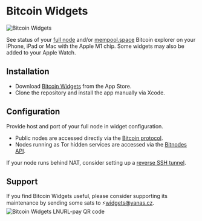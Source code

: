 # Bitcoin Widgets

![Bitcoin Widgets](https://repository-images.githubusercontent.com/503792690/78980745-cce8-428e-ba02-c81f98f0a2e0)

See status of your [full node](https://bitcoin.org/en/full-node) and/or [mempool.space](https://mempool.space) Bitcoin
explorer on your iPhone, iPad or Mac with the Apple M1 chip. Some widgets may also be added to your Apple Watch.

## Installation

* Download [Bitcoin Widgets](https://apps.apple.com/app/bitcoin-widgets/id1629041739) from the App Store.
* Clone the repository and install the app manually via Xcode.

## Configuration

Provide host and port of your full node in widget configuration.

* Public nodes are accessed directly via the [Bitcoin protocol](https://en.bitcoin.it/wiki/Protocol_documentation).
* Nodes running as Tor hidden services are accessed via the [Bitnodes API](https://bitnodes.io/api/).

If your node runs behind NAT, consider setting up a [reverse SSH tunnel](https://github.com/yanascz/bitcoind-tunnel). 

## Support

If you find Bitcoin Widgets useful, please consider supporting its maintenance by sending some sats to ⚡widgets@yanas.cz.\
![Bitcoin Widgets LNURL-pay QR code](https://yanas.cz/ln/pay/widgets/qr-code)
